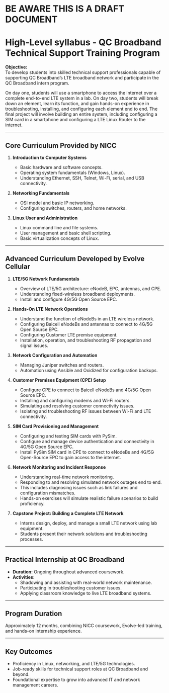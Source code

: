 # BE AWARE THIS IS A DRAFT DOCUMENT  

# High-Level syllabus - QC Broadband Technical Support Training Program 

**Objective:**  
To develop students into skilled technical support professionals capable of supporting QC Broadband’s LTE broadband network and participate in the QC Broadband intern program.

On day one, students will use a smartphone to access the internet over a complete end-to-end LTE system in a lab. On day two, students will break down an element, learn its function, and gain hands-on experience in troubleshooting, installing, and configuring each element end to end. The final project will involve building an entire system, including configuring a SIM card in a smartphone and configuring a LTE Linux Router to the internet.

---

## Core Curriculum Provided by NICC

1. **Introduction to Computer Systems**
   - Basic hardware and software concepts.
   - Operating system fundamentals (Windows, Linux).
   - Understanding Ethernet, SSH, Telnet, Wi-Fi, serial, and USB connectivity. 

2. **Networking Fundamentals**
   - OSI model and basic IP networking.
   - Configuring switches, routers, and home networks.

3. **Linux User and Administration**
   - Linux command line and file systems.
   - User management and basic shell scripting.
   - Basic virtualization concepts of Linux.

---

## Advanced Curriculum Developed by Evolve Cellular

1. **LTE/5G Network Fundamentals**
   - Overview of LTE/5G architecture: eNodeB, EPC, antennas, and CPE.
   - Understanding fixed-wireless broadband deployments.
   - Install and configure 4G/5G Open Source EPC. 

2. **Hands-On LTE Network Operations**
   - Understand the function of eNodeBs in an LTE wireless network.
   - Configuring Baicell eNodeBs and antennas to connect to 4G/5G Open Source EPC. 
   - Configuring Customer LTE premise equipment.
   - Installation, operation, and troubleshooting RF propagation and signal issues.

3. **Network Configuration and Automation**
   - Managing Juniper switches and routers.
   - Automation using Ansible and Oxidized for configuration backups.

4. **Customer Premises Equipment (CPE) Setup**
   - Configure CPE to connect to Baicell eNodeBs and 4G/5G Open Source EPC.
   - Installing and configuring modems and Wi-Fi routers.
   - Simulating and resolving customer connectivity issues.
   - Isolating and troubleshooting RF issues between Wi-Fi and LTE connectivity. 

5. **SIM Card Provisioning and Management**
   - Configuring and testing SIM cards with PySim.
   - Configure and manage device authentication and connectivity in 4G/5G Open Source EPC.
   - Install PySim SIM card in CPE to connect to eNodeBs and 4G/5G Open-Source EPC to gain access to the internet.

6. **Network Monitoring and Incident Response**
   - Understanding real-time network monitoring.
   - Responding to and resolving simulated network outages end to end.
   - This includes diagnosing issues such as link failures and configuration mismatches.
   - Hands-on exercises will simulate realistic failure scenarios to build proficiency.

7. **Capstone Project: Building a Complete LTE Network**
   - Interns design, deploy, and manage a small LTE network using lab equipment.
   - Students present their network solutions and troubleshooting processes.

---

## Practical Internship at QC Broadband

- **Duration:** Ongoing throughout advanced coursework.
- **Activities:**
   - Shadowing and assisting with real-world network maintenance.
   - Participating in troubleshooting customer issues.
   - Applying classroom knowledge to live LTE broadband systems.

---

## Program Duration

Approximately 12 months, combining NICC coursework, Evolve-led training, and hands-on internship experience.

---

## Key Outcomes

- Proficiency in Linux, networking, and LTE/5G technologies.
- Job-ready skills for technical support roles at QC Broadband and beyond.
- Foundational expertise to grow into advanced IT and network management careers.
